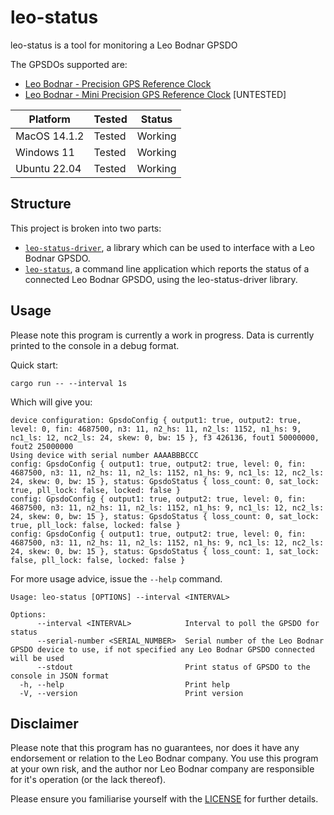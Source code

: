 # leo-status

leo-status is a tool for monitoring a Leo Bodnar GPSDO

The GPSDOs supported are:
- [Leo Bodnar - Precision GPS Reference Clock](https://www.leobodnar.com/shop/index.php?main_page=product_info&cPath=107&products_id=234)
- [Leo Bodnar - Mini Precision GPS Reference Clock](https://www.leobodnar.com/shop/index.php?main_page=product_info&cPath=107&products_id=301) [UNTESTED]

| Platform     | Tested | Status  |
| ------------ | ------ | ------- |
| MacOS 14.1.2 | Tested | Working |
| Windows 11   | Tested | Working |
| Ubuntu 22.04 | Tested | Working |

## Structure

This project is broken into two parts:

- [`leo-status-driver`](./leo-status-driver/), a library which can be used to interface with a Leo Bodnar GPSDO.
- [`leo-status`](./leo-status/), a command line application which reports the status of a connected Leo Bodnar GPSDO, using the leo-status-driver library.

## Usage

Please note this program is currently a work in progress. Data is currently printed to the console in a debug format.

Quick start:

```shell
cargo run -- --interval 1s
```

Which will give you:

```
device configuration: GpsdoConfig { output1: true, output2: true, level: 0, fin: 4687500, n3: 11, n2_hs: 11, n2_ls: 1152, n1_hs: 9, nc1_ls: 12, nc2_ls: 24, skew: 0, bw: 15 }, f3 426136, fout1 50000000, fout2 25000000
Using device with serial number AAAABBBCCC
config: GpsdoConfig { output1: true, output2: true, level: 0, fin: 4687500, n3: 11, n2_hs: 11, n2_ls: 1152, n1_hs: 9, nc1_ls: 12, nc2_ls: 24, skew: 0, bw: 15 }, status: GpsdoStatus { loss_count: 0, sat_lock: true, pll_lock: false, locked: false }
config: GpsdoConfig { output1: true, output2: true, level: 0, fin: 4687500, n3: 11, n2_hs: 11, n2_ls: 1152, n1_hs: 9, nc1_ls: 12, nc2_ls: 24, skew: 0, bw: 15 }, status: GpsdoStatus { loss_count: 0, sat_lock: true, pll_lock: false, locked: false }
config: GpsdoConfig { output1: true, output2: true, level: 0, fin: 4687500, n3: 11, n2_hs: 11, n2_ls: 1152, n1_hs: 9, nc1_ls: 12, nc2_ls: 24, skew: 0, bw: 15 }, status: GpsdoStatus { loss_count: 1, sat_lock: false, pll_lock: false, locked: false }
```

For more usage advice, issue the `--help` command.

```
Usage: leo-status [OPTIONS] --interval <INTERVAL>

Options:
      --interval <INTERVAL>            Interval to poll the GPSDO for status
      --serial-number <SERIAL_NUMBER>  Serial number of the Leo Bodnar GPSDO device to use, if not specified any Leo Bodnar GPSDO connected will be used
      --stdout                         Print status of GPSDO to the console in JSON format
  -h, --help                           Print help
  -V, --version                        Print version
```
## Disclaimer

Please note that this program has no guarantees, nor does it have any endorsement or relation to the Leo Bodnar company. You use this program at your own risk, and the author nor Leo Bodnar company are responsible for it's operation (or the lack thereof).

Please ensure you familiarise yourself with the [LICENSE](./LICENSE) for further details.
